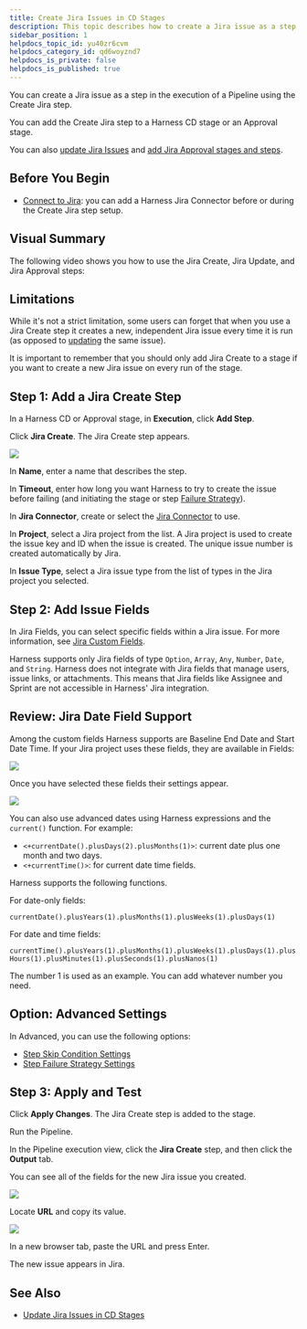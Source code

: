 ```yaml
---
title: Create Jira Issues in CD Stages
description: This topic describes how to create a Jira issue as a step in the execution of a Pipeline.
sidebar_position: 1
helpdocs_topic_id: yu40zr6cvm
helpdocs_category_id: qd6woyznd7
helpdocs_is_private: false
helpdocs_is_published: true
---
```


You can create a Jira issue as a step in the execution of a Pipeline using the Create Jira step.

You can add the Create Jira step to a Harness CD stage or an Approval stage.

You can also [update Jira Issues](update-jira-issues-in-cd-stages.md) and [add Jira Approval stages and steps](../../../platform/9_Approvals/adding-jira-approval-stages.md).

## Before You Begin

* [Connect to Jira](../../../platform/5_Resources/Connectors/Ticketing-Systems/connect-to-jira.md): you can add a Harness Jira Connector before or during the Create Jira step setup.

## Visual Summary

The following video shows you how to use the Jira Create, Jira Update, and Jira Approval steps:

## Limitations

While it's not a strict limitation, some users can forget that when you use a Jira Create step it creates a new, independent Jira issue every time it is run (as opposed to [updating](update-jira-issues-in-cd-stages.md) the same issue).

It is important to remember that you should only add Jira Create to a stage if you want to create a new Jira issue on every run of the stage.

## Step 1: Add a Jira Create Step

In a Harness CD or Approval stage, in **Execution**, click **Add Step**.

Click **Jira Create**. The Jira Create step appears.

![](./static/create-jira-issues-in-cd-stages-00.png)

In **Name**, enter a name that describes the step.

In **Timeout**, enter how long you want Harness to try to create the issue before failing (and initiating the stage or step [Failure Strategy](../../../platform/8_Pipelines/define-a-failure-strategy-on-stages-and-steps.md)).

In **Jira Connector**, create or select the [Jira Connector](../../../platform/5_Resources/Connectors/Ticketing-Systems/connect-to-jira.md) to use.

In **Project**, select a Jira project from the list. A Jira project is used to create the issue key and ID when the issue is created. The unique issue number is created automatically by Jira.

In **Issue Type**, select a Jira issue type from the list of types in the Jira project you selected.

## Step 2: Add Issue Fields

In Jira Fields, you can select specific fields within a Jira issue. For more information, see [Jira Custom Fields](../../../first-gen/continuous-delivery/model-cd-pipeline/workflows/jira-integration.md#jira-custom-fields).

Harness supports only Jira fields of type `Option`, `Array`, `Any`, `Number`, `Date`, and `String`. Harness does not integrate with Jira fields that manage users, issue links, or attachments. This means that Jira fields like Assignee and Sprint are not accessible in Harness' Jira integration.

## Review: Jira Date Field Support

Among the custom fields Harness supports are Baseline End Date and Start Date Time. If your Jira project uses these fields, they are available in Fields:

![](./static/create-jira-issues-in-cd-stages-01.png)

Once you have selected these fields their settings appear.

![](./static/create-jira-issues-in-cd-stages-02.png)

You can also use advanced dates using Harness expressions and the `current()` function. For example:

* `<+currentDate().plusDays(2).plusMonths(1)>`: current date plus one month and two days.
* `<+currentTime()>`: for current date time fields.

Harness supports the following functions.

For date-only fields:

 `currentDate().plusYears(1).plusMonths(1).plusWeeks(1).plusDays(1)`

For date and time fields:

`currentTime().plusYears(1).plusMonths(1).plusWeeks(1).plusDays(1).plusHours(1).plusMinutes(1).plusSeconds(1).plusNanos(1)`

The number 1 is used as an example. You can add whatever number you need.

## Option: Advanced Settings

In Advanced, you can use the following options:

* [Step Skip Condition Settings](../../../platform/8_Pipelines/w_pipeline-steps-reference/step-skip-condition-settings.md)
* [Step Failure Strategy Settings](../../../platform/8_Pipelines/w_pipeline-steps-reference/step-failure-strategy-settings.md)


## Step 3: Apply and Test

Click **Apply Changes**. The Jira Create step is added to the stage.

Run the Pipeline.

In the Pipeline execution view, click the **Jira Create** step, and then click the **Output** tab.

You can see all of the fields for the new Jira issue you created.

![](./static/create-jira-issues-in-cd-stages-03.png)

Locate **URL** and copy its value.

![](./static/create-jira-issues-in-cd-stages-04.png)

In a new browser tab, paste the URL and press Enter.

The new issue appears in Jira.

## See Also

* [Update Jira Issues in CD Stages](update-jira-issues-in-cd-stages.md)

